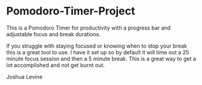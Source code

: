 # Pomodoro-Timer-Project
This is a Pomodoro Timer for productivity with a progress bar and adjustable focus and break durations.

If you struggle with staying focused or knowing when to stop your break this is a great tool to use. I have it set up so by default it will time out a 25 minute focus session and then a 5 minute break. This is a great way to get a lot accomplished and not get burnt out. 

Joshua Levine 

